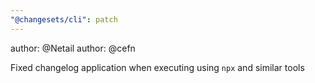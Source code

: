 ```yaml
---
"@changesets/cli": patch
---
```


author: @Netail
author: @cefn

Fixed changelog application when executing using `npx` and similar tools
